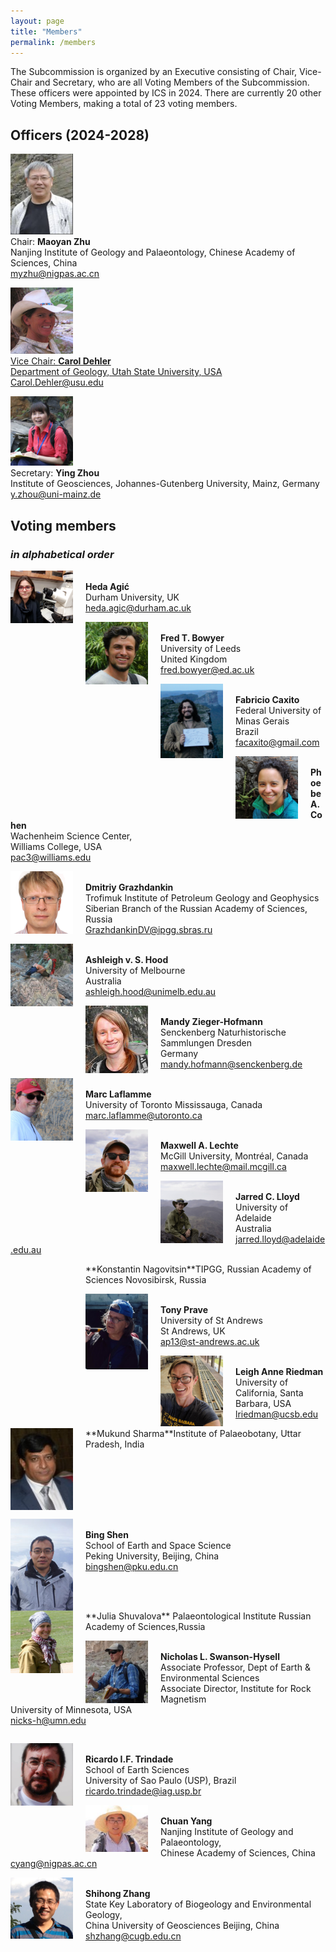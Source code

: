 ```yaml
---
layout: page
title: "Members"
permalink: /members
---
```


The Subcommission is organized by an Executive consisting of Chair, Vice-Chair and Secretary, who are all Voting Members of the Subcommission. These officers were appointed by ICS in 2024. There are currently 20 other Voting Members, making a total of 23 voting members.

## Officers (2024-2028)

<a href="https://www.researchgate.net/profile/Maoyan-Zhu"><img src="images/person-zhu.jpg" style="width:100px;" /></a>  
Chair: **Maoyan Zhu**  
Nanjing Institute of Geology and Palaeontology, Chinese Academy of Sciences, China  
<myzhu@nigpas.ac.cn>  

<a href="https://www.usu.edu/geo/people/faculty/dehler-carol"><img src="images/person-dehler.jpg" style="width:100px;" />  
Vice Chair: **Carol Dehler**  
Department of Geology, Utah State University, USA  
<Carol.Dehler@usu.edu>  

<a href="https://www.ucl.ac.uk/earth-sciences/people/research-staff/dr-ying-zhou"><img src="images/person-zhou2.jpg" style="width:100px;" /></a>  
Secretary: **Ying Zhou**  
Institute of Geosciences, Johannes-Gutenberg University, Mainz, Germany  
<y.zhou@uni-mainz.de>  

## Voting members
### _in alphabetical order_

<a href="https://www.durham.ac.uk/staff/heda-agic/"><img src="images/HedaAgic.jpg" style="width:100px; float:left; margin-right:20px;" /></a>  
**Heda Agić**   
Durham University, UK   
<heda.agic@durham.ac.uk>  

<a href="https://e4-dtp.ed.ac.uk/people/dtp-alumni/fred-bowyer"><img src="images/Fred.jpg" style="width:100px; float:left; margin-right:20px;" /></a>  
**Fred T. Bowyer​**  
University of Leeds  
United Kingdom  
<fred.bowyer@ed.ac.uk>  

<a href="person-caxito"><img src="images/person-caxito.png" style="width:100px; float:left; margin-right:20px;" /></a>  
**Fabricio Caxito​**  
Federal University of Minas Gerais  
​Brazil  
<facaxito@gmail.com>  

<a href="https://sites.williams.edu/pac3/"><img src="images/Phoebe-Cohen.png" style="width:100px; float:left; margin-right:20px;" /></a>  
**Phoebe A. Cohen**  
Wachenheim Science Center,   
Williams College, USA    
<pac3@williams.edu>   

<a href="http://www.ipgg.sbras.ru/en/institute/staff/grazhdankindv"><img src="images/Dima.jpeg" style="width:100px; float:left; margin-right:20px;" /></a>  
**Dmitriy Grazhdankin**  
Trofimuk Institute of Petroleum Geology and Geophysics  
 Siberian Branch of the Russian Academy of Sciences, Russia  
<GrazhdankinDV@ipgg.sbras.ru>  

<a href="https://findanexpert.unimelb.edu.au/profile/179414-ashleigh-hood"><img src="images/Person-Hood.png" style="width:100px; float:left; margin-right:20px;" /></a>  
**Ashleigh v. S. Hood**  
University of Melbourne  
Australia  
<ashleigh.hood@unimelb.edu.au>  

<a href="https://www.senckenberg.de/en/institutes/senckenberg-naturhistorische-sammlung-dresden/museum-of-mineralogy-and-geology/dd-sekt-geochronology/geochronology-staff/"><img src="images/Mandy Zieger-Hofmann.jpg" style="width:100px; float:left; margin-right:20px;" /></a>  
**Mandy Zieger-Hofmann**  
Senckenberg Naturhistorische Sammlungen Dresden  
Germany  
<mandy.hofmann@senckenberg.de>  

<a href="https://www.utm.utoronto.ca/cps/people/marc-laflamme"><img src="images/person-laflamme.jpeg" style="width:100px; float:left; margin-right:20px;" /></a>  
**Marc Laflamme**  
​University of Toronto Mississauga, Canada  
<marc.laflamme@utoronto.ca>  

<a href="https://www.maxlechte.com/"><img src="images/Maxwell-Lechte.png" style="width:100px; float:left; margin-right:20px;" /></a>  
**Maxwell A. Lechte**  
​McGill University, Montréal, Canada  
<maxwell.lechte@mail.mcgill.ca>  

<a href="https://researchers.adelaide.edu.au/profile/jarred.lloyd"><img src="images/Jarred Lioyd.jpg" style="width:100px; float:left; margin-right:20px;" /></a>  
**Jarred C. Lloyd**  
University of Adelaide  
Australia  
<jarred.lloyd@adelaide.edu.au>  

<div style="clear:both;"></div>  
<div style="height:100px; width:100px; display:block; float:left; margin-right:20px;"></div>  
**Konstantin Nagovitsin**  
​TIPGG, Russian Academy of Sciences  
Novosibirsk, Russia  
<nagovicinKE@ipgg.sbras.ru>  

 <a href="https://research-portal.st-andrews.ac.uk/en/persons/tony-prave"><img src="images/person-prave.jpeg" style="width:100px; float:left; margin-right:20px;" /></a>  
**Tony Prave**  
University of St Andrews  
St Andrews, UK  
<ap13@st-andrews.ac.uk>  

<a href="https://www.geol.ucsb.edu/people/researchers/leigh-anne-riedman"><img src="images/person-riedman.png" style="width:100px; float:left; margin-right:20px;" /></a>  
**Leigh Anne Riedman**  
​University of California, Santa Barbara, USA  
<lriedman@ucsb.edu>  

<div style="clear:both;"></div>  
<a href="https://scholar.google.com.vn/citations?user=bPOOYmkAAAAJ&hl=en"><img src="images/Mukund Sharma.jpg" style="width:100px; float:left; margin-right:20px;" /></a>  
**Mukund Sharma**  
​Institute of Palaeobotany,  
Uttar Pradesh, India  
<sharmamukund1@rediffmail.com>  
<div style="clear:both;"></div>  
 
<a href="https://sess2.pku.edu.cn/english/people/facultyaz/269830.htm"><img src="images/Bing Shen.jpg" style="width:100px; float:left; margin-right:20px;" /></a>  
**Bing Shen**  
School of Earth and Space Science  
​Peking University, Beijing, China  
<bingshen@pku.edu.cn>  

<div style="clear:both;"></div>  
<a href="https://www.researchgate.net/profile/Julia-Shuvalova"><img src="images/Julia-Shuvalova.png" style="width:100px; float:left; margin-right:20px;" /></a>  
**Julia Shuvalova**  
Palaeontological Institute  
Russian Academy of Sciences,Russia  
<pinmuse@gmail.com>  

<a href="https://vcresearch.berkeley.edu/faculty/nicholas-swanson-hysell"><img src="images/person-swanson-hysell.jpg" style="width:100px; float:left; margin-right:20px;" /></a>  
**Nicholas L. Swanson-Hysell**  
Associate Professor, Dept of Earth & Environmental Sciences  
Associate Director, Institute for Rock Magnetism  
University of Minnesota, USA  
  <nicks-h@umn.edu>  
<div style="clear:both;"></div>  

<a href="https://www.researchgate.net/profile/Ricardo-Trindade"><img src="images/person-Trindade.jpg" style="width:100px; float:left; margin-right:20px;" /></a>  
**Ricardo I.F. Trindade**  
School of Earth Sciences  
​University of Sao Paulo (USP), Brazil  
<ricardo.trindade@iag.usp.br> ​  

<a href="https://scholar.google.com/citations?user=fNVS3HUAAAAJ"><img src="images/Chuan Yang.jpg" style="width:100px; float:left; margin-right:20px;" /></a>  
**Chuan Yang**  
Nanjing Institute of Geology and Palaeontology,  
Chinese Academy of Sciences, China  
  <cyang@nigpas.ac.cn>  

<a href="https://www.cryogenian.org/shihong-zhang.html"><img src="images/person-zhang.png" style="width:100px; float:left; margin-right:20px;" /></a>  
**Shihong Zhang**  
State Key Laboratory of Biogeology and Environmental Geology,  
China University of Geosciences Beijing, China  
<shzhang@cugb.edu.cn>   

​
